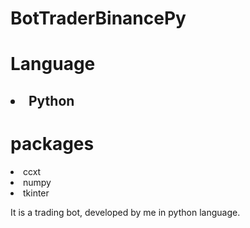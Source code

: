 # BotTraderBinancePy

<h1>Language</h1>
 <h2><li>Python</li></h2>

 <h1>packages</h1>

<li>ccxt</li>
<li>numpy</li>
<li>tkinter</li>

It is a trading bot, developed by me in python language.

